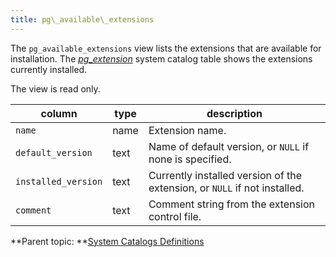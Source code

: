 ```yaml
---
title: pg\_available\_extensions 
---
```


The `pg_available_extensions` view lists the extensions that are available for installation. The [*pg\_extension*](pg_extension.html) system catalog table shows the extensions currently installed.

The view is read only.

|column|type|description|
|------|----|-----------|
|`name`|name|Extension name.|
|`default_version`|text|Name of default version, or `NULL` if none is specified.|
|`installed_version`|text|Currently installed version of the extension, or `NULL` if not installed.|
|`comment`|text|Comment string from the extension control file.|

**Parent topic: **[System Catalogs Definitions](../system_catalogs/catalog_ref-html.html)

